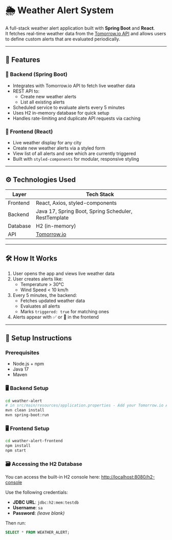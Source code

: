 # 🌦️ Weather Alert System

A full-stack weather alert application built with **Spring Boot** and **React**.  
It fetches real-time weather data from the [Tomorrow.io API](https://www.tomorrow.io/) and allows users to define custom
alerts that are evaluated periodically.

---

## 🚀 Features

### 🔧 Backend (Spring Boot)

- Integrates with Tomorrow.io API to fetch live weather data
- REST API to:
    - Create new weather alerts
    - List all existing alerts
- Scheduled service to evaluate alerts every 5 minutes
- Uses H2 in-memory database for quick setup
- Handles rate-limiting and duplicate API requests via caching

### 🎨 Frontend (React)

- Live weather display for any city
- Create new weather alerts via a styled form
- View list of all alerts and see which are currently triggered
- Built with `styled-components` for modular, responsive styling

---

## ⚙️ Technologies Used

| Layer    | Tech Stack                                           |
|----------|------------------------------------------------------|
| Frontend | React, Axios, styled-components                      |
| Backend  | Java 17, Spring Boot, Spring Scheduler, RestTemplate |
| Database | H2 (in-memory)                                       |
| API      | [Tomorrow.io](https://www.tomorrow.io/)              |

---

## 🛠️ How It Works

1. User opens the app and views live weather data
2. User creates alerts like:
    - Temperature > 30°C
    - Wind Speed < 10 km/h
3. Every 5 minutes, the backend:
    - Fetches updated weather data
    - Evaluates all alerts
    - Marks `triggered: true` for matching ones
4. Alerts appear with ✅ or 🚨 in the frontend

---

## 🔧 Setup Instructions

### Prerequisites

- Node.js + npm
- Java 17
- Maven

### 🖥️ Backend Setup

```bash
cd weather-alert
# in src/main/resources/application.properties - Add your Tomorrow.io API key to application.properties
mvn clean install
mvn spring-boot:run
```

### 🖥️ Frontend Setup
```bash
cd weather-alert-frontend
npm install
npm start
```

### 🗃️ Accessing the H2 Database

You can access the built-in H2 console here: [http://localhost:8080/h2-console](http://localhost:8080/h2-console)

Use the following credentials:

- **JDBC URL**: `jdbc:h2:mem:testdb`
- **Username**: `sa`
- **Password**: *(leave blank)*

Then run:

```sql
SELECT * FROM WEATHER_ALERT;
```
